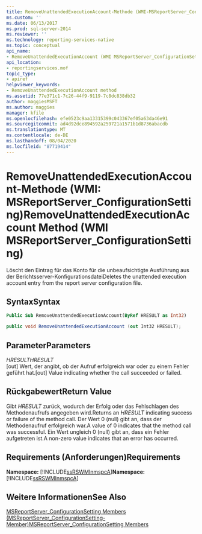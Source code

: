 ```yaml
---
title: RemoveUnattendedExecutionAccount-Methode (WMI-MSReportServer_ConfigurationSetting) | Microsoft-Dokumentation
ms.custom: ''
ms.date: 06/13/2017
ms.prod: sql-server-2014
ms.reviewer: ''
ms.technology: reporting-services-native
ms.topic: conceptual
api_name:
- RemoveUnattendedExecutionAccount (WMI MSReportServer_ConfigurationSetting Class)
api_location:
- reportingservices.mof
topic_type:
- apiref
helpviewer_keywords:
- RemoveUnattendedExecutionAccount method
ms.assetid: 77e371c1-7c26-44f9-9119-7c8dc838db32
author: maggiesMSFT
ms.author: maggies
manager: kfile
ms.openlocfilehash: efe0523c9aa13315399c043367ef05a63da46e91
ms.sourcegitcommit: ad4d92dce894592a259721a1571b1d8736abacdb
ms.translationtype: MT
ms.contentlocale: de-DE
ms.lasthandoff: 08/04/2020
ms.locfileid: "87719414"
---
```

# <a name="removeunattendedexecutionaccount-method-wmi-msreportserver_configurationsetting"></a><span data-ttu-id="11467-102">RemoveUnattendedExecutionAccount-Methode (WMI: MSReportServer_ConfigurationSetting)</span><span class="sxs-lookup"><span data-stu-id="11467-102">RemoveUnattendedExecutionAccount Method (WMI MSReportServer_ConfigurationSetting)</span></span>
  <span data-ttu-id="11467-103">Löscht den Eintrag für das Konto für die unbeaufsichtigte Ausführung aus der Berichtsserver-Konfigurationsdatei</span><span class="sxs-lookup"><span data-stu-id="11467-103">Deletes the unattended execution account entry from the report server configuration file.</span></span>  
  
## <a name="syntax"></a><span data-ttu-id="11467-104">Syntax</span><span class="sxs-lookup"><span data-stu-id="11467-104">Syntax</span></span>  
  
```vb  
Public Sub RemoveUnattendedExecutionAccount(ByRef HRESULT as Int32)  
```  
  
```csharp  
public void RemoveUnattendedExecutionAccount (out Int32 HRESULT);  
```  
  
## <a name="parameters"></a><span data-ttu-id="11467-105">Parameter</span><span class="sxs-lookup"><span data-stu-id="11467-105">Parameters</span></span>  
 <span data-ttu-id="11467-106">*HRESULT*</span><span class="sxs-lookup"><span data-stu-id="11467-106">*HRESULT*</span></span>  
 <span data-ttu-id="11467-107">[out] Wert, der angibt, ob der Aufruf erfolgreich war oder zu einem Fehler geführt hat.</span><span class="sxs-lookup"><span data-stu-id="11467-107">[out] Value indicating whether the call succeeded or failed.</span></span>  
  
## <a name="return-value"></a><span data-ttu-id="11467-108">Rückgabewert</span><span class="sxs-lookup"><span data-stu-id="11467-108">Return Value</span></span>  
 <span data-ttu-id="11467-109">Gibt *HRESULT* zurück, wodurch der Erfolg oder das Fehlschlagen des Methodenaufrufs angegeben wird.</span><span class="sxs-lookup"><span data-stu-id="11467-109">Returns an *HRESULT* indicating success or failure of the method call.</span></span> <span data-ttu-id="11467-110">Der Wert 0 (null) gibt an, dass der Methodenaufruf erfolgreich war.</span><span class="sxs-lookup"><span data-stu-id="11467-110">A value of 0 indicates that the method call was successful.</span></span> <span data-ttu-id="11467-111">Ein Wert ungleich 0 (null) gibt an, dass ein Fehler aufgetreten ist.</span><span class="sxs-lookup"><span data-stu-id="11467-111">A non-zero value indicates that an error has occurred.</span></span>  
  
## <a name="requirements"></a><span data-ttu-id="11467-112">Requirements (Anforderungen)</span><span class="sxs-lookup"><span data-stu-id="11467-112">Requirements</span></span>  
 <span data-ttu-id="11467-113">**Namespace:** [!INCLUDE[ssRSWMInmspcA](../../includes/ssrswminmspca-md.md)]</span><span class="sxs-lookup"><span data-stu-id="11467-113">**Namespace:** [!INCLUDE[ssRSWMInmspcA](../../includes/ssrswminmspca-md.md)]</span></span>  
  
## <a name="see-also"></a><span data-ttu-id="11467-114">Weitere Informationen</span><span class="sxs-lookup"><span data-stu-id="11467-114">See Also</span></span>  
 [<span data-ttu-id="11467-115">MSReportServer_ConfigurationSetting Members (MSReportServer_ConfigurationSetting-Member)</span><span class="sxs-lookup"><span data-stu-id="11467-115">MSReportServer_ConfigurationSetting Members</span></span>](msreportserver-configurationsetting-members.md)  
  
  
